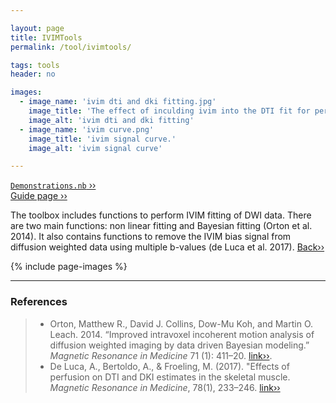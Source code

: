 ```yaml
---

layout: page
title: IVIMTools
permalink: /tool/ivimtools/

tags: tools
header: no

images:
  - image_name: 'ivim dti and dki fitting.jpg'
    image_title: 'The effect of inculding ivim into the DTI fit for perfusion correction.'
    image_alt: 'ivim dti and dki fitting'  
  - image_name: 'ivim curve.png'
    image_title: 'ivim signal curve.'
    image_alt: 'ivim signal curve'

---
```


[`Demonstrations.nb` ››](/doc/demo/)<br>
[Guide page ››](/assets/htmldoc/html/guide/{{page.title}}) 

The toolbox includes functions to perform IVIM fitting of DWI data.
There are two main functions: non linear fitting and Bayesian fitting
(Orton et al. 2014). It also contains functions to remove the IVIM bias signal from 
diffusion weighted data using multiple b-values (de Luca et al. 2017). [Back››](/tool/)

{% include page-images %}

--------------------------------------------------------------------------

### References

> - Orton, Matthew R., David J. Collins, Dow-Mu Koh, and Martin O. Leach. 2014. 
“Improved intravoxel incoherent motion analysis of diffusion
weighted imaging by data driven Bayesian modeling.” *Magnetic Resonance
in Medicine* 71 (1): 411–20. [link››](https://doi.org/10.1002/mrm.24649).
> - De Luca, A., Bertoldo, A., & Froeling, M. (2017). "Effects of perfusion on DTI and DKI 
estimates in the skeletal muscle. *Magnetic Resonance in Medicine*, 78(1), 
233–246. [link››](https://doi.org/10.1002/mrm.26373)